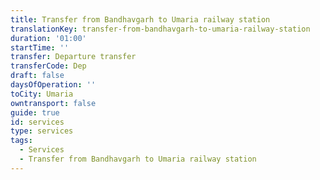 ```yaml
---
title: Transfer from Bandhavgarh to Umaria railway station
translationKey: transfer-from-bandhavgarh-to-umaria-railway-station
duration: '01:00'
startTime: ''
transfer: Departure transfer
transferCode: Dep
draft: false
daysOfOperation: ''
toCity: Umaria
owntransport: false
guide: true
id: services
type: services
tags:
  - Services
  - Transfer from Bandhavgarh to Umaria railway station
---
```

